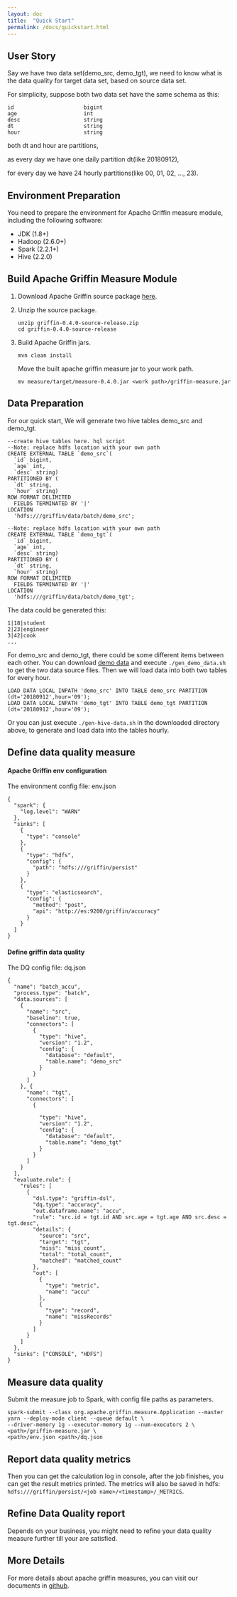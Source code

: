 ```yaml
---
layout: doc
title:  "Quick Start" 
permalink: /docs/quickstart.html
---
```

## User Story
Say we have two data set(demo_src, demo_tgt), we need to know what is the data quality for target data set, based on source data set.

For simplicity, suppose both two data set have the same schema as this:
```
id                      bigint                                      
age                     int                                         
desc                    string                                      
dt                      string                                      
hour                    string 
```
both dt and hour are partitions, 

as every day we have one daily partition dt(like 20180912), 

for every day we have 24 hourly partitions(like 00, 01, 02, ..., 23).

## Environment Preparation
You need to prepare the environment for Apache Griffin measure module, including the following software:
- JDK (1.8+)
- Hadoop (2.6.0+)
- Spark (2.2.1+)
- Hive (2.2.0)

## Build Apache Griffin Measure Module
1.  Download Apache Griffin source package [here](https://www.apache.org/dist/griffin/0.4.0/).
2.  Unzip the source package.
    ```
    unzip griffin-0.4.0-source-release.zip
    cd griffin-0.4.0-source-release
    ```
3.  Build Apache Griffin jars.
    ```
    mvn clean install
    ```
    
    Move the built apache griffin measure jar to your work path.
    
    ```
    mv measure/target/measure-0.4.0.jar <work path>/griffin-measure.jar
    ```
    
## Data Preparation

For our quick start, We will generate two hive tables demo_src and demo_tgt.
```
--create hive tables here. hql script
--Note: replace hdfs location with your own path
CREATE EXTERNAL TABLE `demo_src`(
  `id` bigint,
  `age` int,
  `desc` string) 
PARTITIONED BY (
  `dt` string,
  `hour` string)
ROW FORMAT DELIMITED
  FIELDS TERMINATED BY '|'
LOCATION
  'hdfs:///griffin/data/batch/demo_src';

--Note: replace hdfs location with your own path
CREATE EXTERNAL TABLE `demo_tgt`(
  `id` bigint,
  `age` int,
  `desc` string) 
PARTITIONED BY (
  `dt` string,
  `hour` string)
ROW FORMAT DELIMITED
  FIELDS TERMINATED BY '|'
LOCATION
  'hdfs:///griffin/data/batch/demo_tgt';

```
The data could be generated this:
```
1|18|student
2|23|engineer
3|42|cook
...
```
For demo_src and demo_tgt, there could be some different items between each other. 
You can download [demo data](/data/batch) and execute `./gen_demo_data.sh` to get the two data source files.
Then we will load data into both two tables for every hour.
```
LOAD DATA LOCAL INPATH 'demo_src' INTO TABLE demo_src PARTITION (dt='20180912',hour='09');
LOAD DATA LOCAL INPATH 'demo_tgt' INTO TABLE demo_tgt PARTITION (dt='20180912',hour='09');
```
Or you can just execute `./gen-hive-data.sh` in the downloaded directory above, to generate and load data into the tables hourly.

## Define data quality measure

#### Apache Griffin env configuration 
The environment config file: env.json
```
{
  "spark": {
    "log.level": "WARN"
  },
  "sinks": [
    {
      "type": "console"
    },
    {
      "type": "hdfs",
      "config": {
        "path": "hdfs:///griffin/persist"
      }
    },
    {
      "type": "elasticsearch",
      "config": {
        "method": "post",
        "api": "http://es:9200/griffin/accuracy"
      }
    }
  ]
}
```

#### Define griffin data quality 
The DQ config file: dq.json

```
{
  "name": "batch_accu",
  "process.type": "batch",
  "data.sources": [
    {
      "name": "src",
      "baseline": true,
      "connectors": [
        {
          "type": "hive",
          "version": "1.2",
          "config": {
            "database": "default",
            "table.name": "demo_src"
          }
        }
      ]
    }, {
      "name": "tgt",
      "connectors": [
        {

          "type": "hive",
          "version": "1.2",
          "config": {
            "database": "default",
            "table.name": "demo_tgt"
          }
        }
      ]
    }
  ],
  "evaluate.rule": {
    "rules": [
      {
        "dsl.type": "griffin-dsl",
        "dq.type": "accuracy",
        "out.dataframe.name": "accu",
        "rule": "src.id = tgt.id AND src.age = tgt.age AND src.desc = tgt.desc",
        "details": {
          "source": "src",
          "target": "tgt",
          "miss": "miss_count",
          "total": "total_count",
          "matched": "matched_count"
        },
        "out": [
          {
            "type": "metric",
            "name": "accu"
          },
          {
            "type": "record",
            "name": "missRecords"
          }
        ]
      }
    ]
  },
  "sinks": ["CONSOLE", "HDFS"]
}
```

## Measure data quality
Submit the measure job to Spark, with config file paths as parameters.

```
spark-submit --class org.apache.griffin.measure.Application --master yarn --deploy-mode client --queue default \
--driver-memory 1g --executor-memory 1g --num-executors 2 \
<path>/griffin-measure.jar \
<path>/env.json <path>/dq.json
```

## Report data quality metrics
Then you can get the calculation log in console, after the job finishes, you can get the result metrics printed. The metrics will also be saved in hdfs: `hdfs:///griffin/persist/<job name>/<timestamp>/_METRICS`.

## Refine Data Quality report
Depends on your business, you might need to refine your data quality measure further till your are satisfied.

## More Details
For more details about apache griffin measures, you can visit our documents in [github](https://github.com/apache/griffin/tree/master/griffin-doc).
